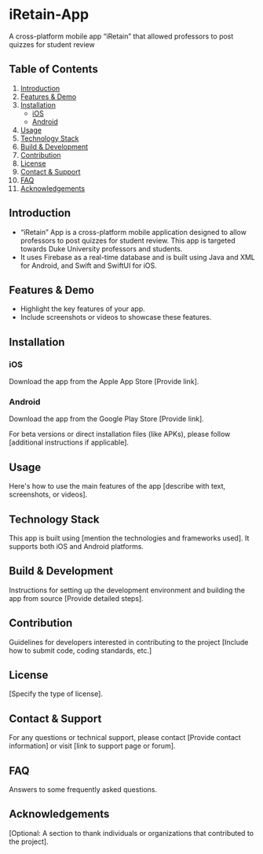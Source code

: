 # iRetain-App
A cross-platform mobile app “iRetain” that allowed professors to post quizzes for student review

## Table of Contents
1. [Introduction](#introduction)
2. [Features & Demo](#features--demo)
3. [Installation](#installation)
   - [iOS](#ios)
   - [Android](#android)
4. [Usage](#usage)
5. [Technology Stack](#technology-stack)
6. [Build & Development](#build--development)
7. [Contribution](#contribution)
8. [License](#license)
9. [Contact & Support](#contact--support)
10. [FAQ](#faq)
11. [Acknowledgements](#acknowledgements)

## Introduction

- “iRetain” App is a cross-platform mobile application designed to allow professors to post quizzes for student review. This app is targeted towards Duke University professors and students.
- It uses Firebase as a real-time database and is built using Java and XML for Android, and Swift and SwiftUI for iOS.

## Features & Demo

- Highlight the key features of your app.
- Include screenshots or videos to showcase these features.

## Installation

### iOS
Download the app from the Apple App Store [Provide link].

### Android
Download the app from the Google Play Store [Provide link].

For beta versions or direct installation files (like APKs), please follow [additional instructions if applicable].

## Usage

Here's how to use the main features of the app [describe with text, screenshots, or videos].

## Technology Stack

This app is built using [mention the technologies and frameworks used]. It supports both iOS and Android platforms.

## Build & Development

Instructions for setting up the development environment and building the app from source [Provide detailed steps].

## Contribution

Guidelines for developers interested in contributing to the project [Include how to submit code, coding standards, etc.]

## License

[Specify the type of license].

## Contact & Support

For any questions or technical support, please contact [Provide contact information] or visit [link to support page or forum].

## FAQ

Answers to some frequently asked questions.

## Acknowledgements

[Optional: A section to thank individuals or organizations that contributed to the project].

